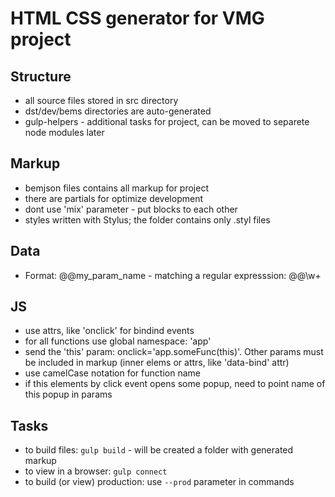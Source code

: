 # HTML CSS generator for VMG project

## Structure

- all source files stored in src directory
- dst/dev/bems directories are auto-generated
- gulp-helpers - additional tasks for project, can be moved to separete node modules later

## Markup
- bemjson files contains all markup for project
- there are partials for optimize development
- dont use 'mix' parameter - put blocks to each other
- styles written with Stylus; the folder contains only .styl files

## Data
- Format: @@my_param_name - matching a regular expresssion: @@\w+

## JS
- use attrs, like 'onclick' for bindind events
- for all functions use global namespace: 'app'
- send the 'this' param: onclick='app.someFunc(this)'. Other params must be included in markup (inner elems or attrs, like 'data-bind' attr)
- use camelCase notation for function name
- if this elements by click event opens some popup, need to point name of this popup in params

## Tasks
- to build files: ```gulp build``` - will be created a folder with generated markup
- to view in a browser: ```gulp connect```
- to build (or view) production: use ```--prod``` parameter in commands
